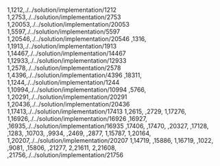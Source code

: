 1,1212,./../solution/implementation/1212
1,2753,./../solution/implementation/2753
1,20053,./../solution/implementation/20053
1,5597,./../solution/implementation/5597
1,20546,./../solution/implementation/20546
,1316,
1,1913,./../solution/implementation/1913
1,14467,./../solution/implementation/14467
1,12933,./../solution/implementation/12933
1,2578,./../solution/implementation/2578
1,4396,./../solution/implementation/4396
,18311,
1,1244,./../solution/implementation/1244
1,10994,./../solution/implementation/10994
,5766,
1,20291,./../solution/implementation/20291
1,20436,./../solution/implementation/20436
1,17413,./../solution/implementation/17413
1,2615,
,2729,
1,17276,
1,16926,./../solution/implementation/16926
,16927,
,16935,./../solution/implementation/16935
,17406,
,17470,
,20327,
,17128,
,1283,
,10703,
,9934,
,2469,
,2877,
1,15787,
1,20164,
1,20207,./../solution/implementation/20207
1,14719,
,15886,
1,16719,
,1022,
,9081,
,15806,
,21277,
2,21611,
2,21608,
,21756,./../solution/implementation/21756
